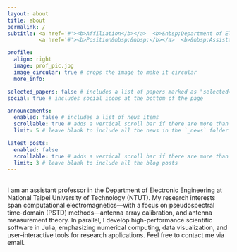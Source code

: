 ```yaml
---
layout: about
title: about
permalink: /
subtitle: <a href='#'><b>Affiliation</b></a>  <b>&nbsp;Department of Electronic Engineering, National Taipei University of Technology</b><br>
          <a href='#'><b>Position&nbsp;&nbsp;</b></a>  <b>&nbsp;Assistant Professor</b>

profile:
  align: right
  image: prof_pic.jpg
  image_circular: true # crops the image to make it circular
  more_info: 

selected_papers: false # includes a list of papers marked as "selected={true}"
social: true # includes social icons at the bottom of the page

announcements:
  enabled: false # includes a list of news items
  scrollable: true # adds a vertical scroll bar if there are more than 3 news items
  limit: 5 # leave blank to include all the news in the `_news` folder

latest_posts:
  enabled: false
  scrollable: true # adds a vertical scroll bar if there are more than 3 new posts items
  limit: 3 # leave blank to include all the blog posts
---
```


<br>
I am an assistant professor in the Department of Electronic Engineering at National Taipei University of Technology (NTUT). My research interests span computational electromagnetics—with a focus on pseudospectral time-domain (PSTD) methods—antenna array calibration, and antenna measurement theory. In parallel, I develop high-performance scientific software in Julia, emphasizing numerical computing, data visualization, and user-interactive tools for research applications. Feel free to contact me via email.
